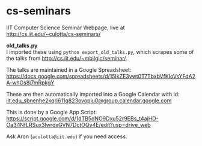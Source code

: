 # cs-seminars

IIT Computer Science Seminar Webpage, live at http://cs.iit.edu/~culotta/cs-seminars/

**old_talks.py**    
I imported these using `python export_old_talks.py`, which scrapes some of the talks from http://cs.iit.edu/~mbilgic/seminar/. 

The talks are maintained in a Google Spreadsheet: https://docs.google.com/spreadsheets/d/15IkZE3vwt0T7TbxbVfKIoVsYFdA2A-whGs8j7mRpkgY

These are then automatically imported into a Google Calendar with id:  iit.edu_sbnenhe2kqri611q823ovopiu0@group.calendar.google.com

This is done by a Google App Script:
  https://script.google.com/d/1dTB5dNO9Dxu52r9EBs_t4ajHD-Oa3i1NfLRSux3lwrdxGVN7DctOQv4E/edit?usp=drive_web

Ask Aron (`aculotta@iit.edu`) if you need access.

